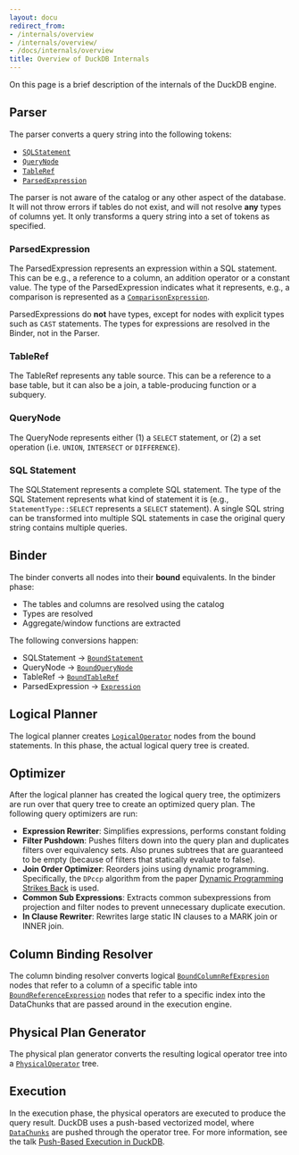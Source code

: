 ```yaml
---
layout: docu
redirect_from:
- /internals/overview
- /internals/overview/
- /docs/internals/overview
title: Overview of DuckDB Internals
---
```


On this page is a brief description of the internals of the DuckDB engine.

## Parser

The parser converts a query string into the following tokens:

* [`SQLStatement`](https://github.com/duckdb/duckdb/blob/main/src/include/duckdb/parser/sql_statement.hpp)
* [`QueryNode`](https://github.com/duckdb/duckdb/blob/main/src/include/duckdb/parser/query_node.hpp)
* [`TableRef`](https://github.com/duckdb/duckdb/blob/main/src/include/duckdb/parser/tableref.hpp)
* [`ParsedExpression`](https://github.com/duckdb/duckdb/blob/main/src/include/duckdb/parser/parsed_expression.hpp)

The parser is not aware of the catalog or any other aspect of the database. It will not throw errors if tables do not exist, and will not resolve **any** types of columns yet. It only transforms a query string into a set of tokens as specified.

### ParsedExpression

The ParsedExpression represents an expression within a SQL statement. This can be e.g., a reference to a column, an addition operator or a constant value. The type of the ParsedExpression indicates what it represents, e.g., a comparison is represented as a [`ComparisonExpression`](https://github.com/duckdb/duckdb/blob/main/src/include/duckdb/parser/expression/comparison_expression.hpp).

ParsedExpressions do **not** have types, except for nodes with explicit types such as `CAST` statements. The types for expressions are resolved in the Binder, not in the Parser.

### TableRef

The TableRef represents any table source. This can be a reference to a base table, but it can also be a join, a table-producing function or a subquery.

### QueryNode

The QueryNode represents either (1) a `SELECT` statement, or (2) a set operation (i.e. `UNION`, `INTERSECT` or `DIFFERENCE`).

### SQL Statement

The SQLStatement represents a complete SQL statement. The type of the SQL Statement represents what kind of statement it is (e.g., `StatementType::SELECT` represents a `SELECT` statement). A single SQL string can be transformed into multiple SQL statements in case the original query string contains multiple queries.

## Binder

The binder converts all nodes into their **bound** equivalents. In the binder phase:

* The tables and columns are resolved using the catalog
* Types are resolved
* Aggregate/window functions are extracted

The following conversions happen:

* SQLStatement → [`BoundStatement`](https://github.com/duckdb/duckdb/blob/main/src/include/duckdb/planner/bound_statement.hpp)
* QueryNode → [`BoundQueryNode`](https://github.com/duckdb/duckdb/blob/main/src/include/duckdb/planner/bound_query_node.hpp)
* TableRef → [`BoundTableRef`](https://github.com/duckdb/duckdb/blob/main/src/include/duckdb/planner/bound_tableref.hpp)
* ParsedExpression → [`Expression`](https://github.com/duckdb/duckdb/blob/main/src/include/duckdb/planner/expression.hpp)

## Logical Planner

The logical planner creates [`LogicalOperator`](https://github.com/duckdb/duckdb/blob/main/src/include/duckdb/planner/logical_operator.hpp) nodes from the bound statements. In this phase, the actual logical query tree is created.

## Optimizer

After the logical planner has created the logical query tree, the optimizers are run over that query tree to create an optimized query plan. The following query optimizers are run:

* **Expression Rewriter**: Simplifies expressions, performs constant folding
* **Filter Pushdown**: Pushes filters down into the query plan and duplicates filters over equivalency sets. Also prunes subtrees that are guaranteed to be empty (because of filters that statically evaluate to false).
* **Join Order Optimizer**: Reorders joins using dynamic programming. Specifically, the `DPccp` algorithm from the paper [Dynamic Programming Strikes Back](https://15721.courses.cs.cmu.edu/spring2017/papers/14-optimizer1/p539-moerkotte.pdf) is used.
* **Common Sub Expressions**: Extracts common subexpressions from projection and filter nodes to prevent unnecessary duplicate execution.
* **In Clause Rewriter**: Rewrites large static IN clauses to a MARK join or INNER join.

## Column Binding Resolver

The column binding resolver converts logical [`BoundColumnRefExpresion`](https://github.com/duckdb/duckdb/blob/main/src/include/duckdb/planner/expression/bound_columnref_expression.hpp) nodes that refer to a column of a specific table into [`BoundReferenceExpression`](https://github.com/duckdb/duckdb/blob/main/src/include/duckdb/planner/expression/bound_reference_expression.hpp) nodes that refer to a specific index into the DataChunks that are passed around in the execution engine.

## Physical Plan Generator

The physical plan generator converts the resulting logical operator tree into a [`PhysicalOperator`](https://github.com/duckdb/duckdb/blob/main/src/include/duckdb/execution/physical_operator.hpp) tree.

## Execution

In the execution phase, the physical operators are executed to produce the query result.
DuckDB uses a push-based vectorized model, where [`DataChunks`](https://github.com/duckdb/duckdb/blob/main/src/include/duckdb/common/types/data_chunk.hpp) are pushed through the operator tree.
For more information, see the talk [Push-Based Execution in DuckDB](https://www.youtube.com/watch?v=1kDrPgRUuEI).